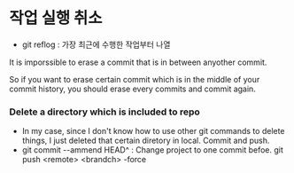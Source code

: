 # 작업 실행 취소

+ git reflog : 가장 최근에 수행한 작업부터 나열

It is imporssible to erase a commit that is in between anyother commit.

So if you want to erase certain commit which is in the middle of your commit history, you should erase every commits and commit again.

### Delete a directory which is included to repo

+ In my case, since I don't know how to use other git commands to delete things, I just deleted that certain diretory in local.
  Commit and push.
+ git commit --ammend HEAD^ : Change project to one commit befoe. 
  git push \<remote> \<brandch> -force


